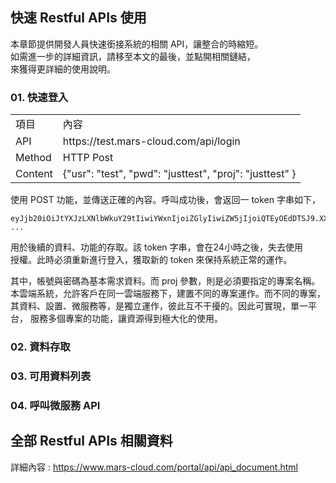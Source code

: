  
## 快速 Restful APIs 使用

本章節提供開發人員快速銜接系統的相關 API，讓整合的時縮短。  
如需進一步的詳細資訊，請移至本文的最後，並點開相關鏈結，  
來獲得更詳細的使用說明。
  
### 01. 快速登入
  
<table>
  <tr>
    <td>項目</td>
    <td>內容</td>
  </tr>
  <tr>
    <td>API</td>
    <td>https://test.mars-cloud.com/api/login</td>
  </tr>
  <tr>
    <td>Method</td>
    <td>HTTP Post</td>
  </tr>
  <tr>
    <td>Content</td>
    <td>{"usr": "test", "pwd": "justtest", "proj": "justtest" }</td>
  </tr>
</table>
  
使用 POST 功能，並傳送正確的內容。呼叫成功後，會返回一 token 字串如下，  
```
eyJjb20iOiJtYXJzLXNlbWkuY29tIiwiYWxnIjoiZGlyIiwiZW5jIjoiQTEyOEdDTSJ9.XX ...
```
  
用於後續的資料、功能的存取。該 token 字串，會在24小時之後，失去使用  
授權。此時必須重新進行登入，獲取新的 token 來保持系統正常的運作。  
  
其中，帳號與密碼為基本需求資料。而 proj 參數，則是必須要指定的專案名稱。  
本雲端系統，允許客戶在同一雲端服務下，建置不同的專案運作。而不同的專案，  
其資料、設置、微服務等，是獨立運作，彼此互不干擾的。因此可實現，單一平台，
服務多個專案的功能，讓資源得到極大化的使用。

  
### 02. 資料存取


    
### 03. 可用資料列表


    
### 04. 呼叫微服務 API


  
## 全部 Restful APIs 相關資料
  
詳細內容 : https://www.mars-cloud.com/portal/api/api_document.html    
